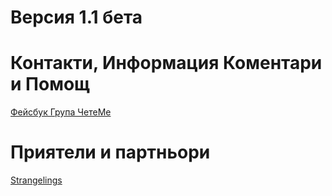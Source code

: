# Версия 1.1 бета

# Контакти, Информация Коментари и Помощ
[Фейсбук Група ЧетеМе](https://www.facebook.com/groups/cheteme/)

# Приятели и партньори
[Strangelings](https://strangelings.press)